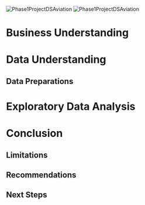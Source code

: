 ![Phase1ProjectDSAviation](https://github.com/BlackXWulf/Flying-Through-The-Years/assets/85573566/0c3dc657-275e-47d9-af6e-eb00c6d6f8cd) ![Phase1ProjectDSAviation](https://github.com/BlackXWulf/Flying-Through-The-Years/assets/85573566/0c3dc657-275e-47d9-af6e-eb00c6d6f8cd)
# Business Understanding

# Data Understanding

## Data Preparations

# Exploratory Data Analysis

# Conclusion

## Limitations

## Recommendations

## Next Steps
